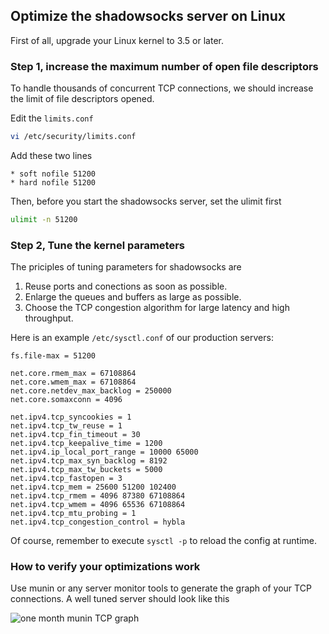 ## Optimize the shadowsocks server on Linux

First of all, upgrade your Linux kernel to 3.5 or later.

### Step 1, increase the maximum number of open file descriptors

To handle thousands of concurrent TCP connections, we should increase the limit of file descriptors opened.

Edit the `limits.conf`

```bash
vi /etc/security/limits.conf
```

Add these two lines

```
* soft nofile 51200
* hard nofile 51200
```

Then, before you start the shadowsocks server, set the ulimit first

```bash
ulimit -n 51200
```

### Step 2, Tune the kernel parameters

The priciples of tuning parameters for shadowsocks are

1. Reuse ports and conections as soon as possible.
2. Enlarge the queues and buffers as large as possible.
3. Choose the TCP congestion algorithm for large latency and high throughput.

Here is an example `/etc/sysctl.conf` of our production servers:

```
fs.file-max = 51200

net.core.rmem_max = 67108864
net.core.wmem_max = 67108864
net.core.netdev_max_backlog = 250000
net.core.somaxconn = 4096

net.ipv4.tcp_syncookies = 1
net.ipv4.tcp_tw_reuse = 1
net.ipv4.tcp_fin_timeout = 30
net.ipv4.tcp_keepalive_time = 1200
net.ipv4.ip_local_port_range = 10000 65000
net.ipv4.tcp_max_syn_backlog = 8192
net.ipv4.tcp_max_tw_buckets = 5000
net.ipv4.tcp_fastopen = 3
net.ipv4.tcp_mem = 25600 51200 102400
net.ipv4.tcp_rmem = 4096 87380 67108864
net.ipv4.tcp_wmem = 4096 65536 67108864
net.ipv4.tcp_mtu_probing = 1
net.ipv4.tcp_congestion_control = hybla
```

Of course, remember to execute `sysctl -p` to reload the config at runtime.

### How to verify your optimizations work

Use munin or any server monitor tools to generate the graph of your TCP connections. A well tuned server should look like this

![one month munin TCP graph](/assets/img/one_month_munin_tcp_graph.jpg)
